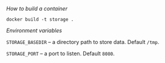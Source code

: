 *How to build a container*

```
docker build -t storage .
```

*Environment variables*

`STORAGE_BASEDIR` – a directory path to store data. Default `/tmp`.

`STORAGE_PORT` – a port to listen. Default `8080`.
